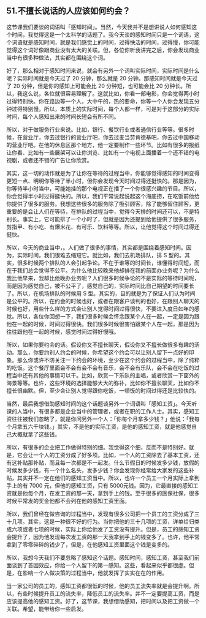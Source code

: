## 51.不擅长说话的人应该如何约会？
这节课我们要谈的词语叫「感知时间」。当然，今天我并不是想讲说人如何感知这个时间，我觉得这是一个太科学的话题了。我今天谈的感知时间只是一个词语，这个词语就是感知时间，就是我们感觉上的时间，过得快活的时间，过得慢，你可能觉得这个词好像跟商业没有太大的关联。但，各位你听我讲完之后，你会发现商业当中有很多种做法，其实都在围绕这个词。


好了，那么相对于感知时间来说，就会有另外一个词叫实际时间，实际时间是什么呢？实际时间就是今天过了 20 分钟，那么就是 20 分钟。那感知时间就是今天过了 20 分钟，但是你的感知上可能会比 20 分钟短，也可能会比 20 分钟长。所以，我这么说，各位就很容易理解了。这就比如，你看一部电影，你会觉得两小时过得特别快。你在路边等一个人，大中午的，热的要命，你等一个人你会发现五分钟过得特别慢。所以，本质上的实际时间，每个人都一样，可是对于这部分的实际时间，每个人感知出来的时间长短会有所不同。


所以，对于做服务行业来说。比如，银行、餐饮行业或者通信行业等等。很多时候，在营业厅，你去过银行的营业厅吧，你去过麦当劳肯德基吧，你去过中国移动的营业厅吧。在他的休息区那个地方，他一定要制作一些环节。比如有很多的报纸让你看、比如有一些展架可以让你浏览、比如有一个电视上面播着一个还不错的电视剧，或者还不错的广告让你欣赏。


其实，这一切的动作就是为了让你在等待的过程当中，你能够觉得感知的时间变得更短一点、明明你等待了半小时，但你会发现今天时间过得还挺快的。那是因为，你等待半小时当中，可能她挂的那个电视正在播了一个你很感兴趣的节目。所以，你会觉得半小时过得挺快的。所以，我们平常说起说起这个海底捞，在吃饭前他给你提供了很多的服务。我想这些很多的服务除了吸引顾客，除了能够留住顾客，更重要的是会让人们在等待，在排队的过程当中，觉得今天排的时间还可以，不是特别长。事实上，它可能排了一个小时了，但就是因为还提到给他提供了很多服务，剪指甲、有小吃、有爆米花、有可乐、饮料等等。所以，让他觉得这个时间过得还挺快。


所以，今天的商业当中，。人们做了很多的事情，其实都是围绕着感知时间。因为，实际时间，我们很难去缩短它。就比如，我们去机场排队，排 S 型的。其实，很多时候两个排队的人会引起争论。不在于谁等的时间长，谁懂得时间短，而在于我们总会觉得不公平。为什么他比较晚来他却排在我的前面办业务呢？为什么我比他早来，我却比他晚办业务呢？人们很多时候争论的不是实际的等待时间呢，而是因为感觉自己，被不公平了，感觉自己的，实际时间比自己期望的时间要长了。所以，在机场排队的时候用 S 型。其实的，目的就是为了保证人们认为时间是公平的。所以，在约会的时候也好，或者在跟客户谈判的也好，在跟别人聊天的时候也好，用些什么样的方式会让别人觉得时间过得很快，不要进入度日如年的感觉。所以，各位你回想一下，我们很多时候会怀念跟某个人在一起，一定是因为跟他在一起的时候，时间过得很快。我们很多时候很害怕跟某个人在一起，那是因为往往跟他在一起的时候，感觉时间过得好慢哦。


所以，如果你要约会的话。假设你又不擅长聊天，假设你又不擅长做很多有趣的活动。那么，你要约别人约会的时候，你希望这个约会可以让别人留下一点好的印象。那么你或许不防关注一下约会的环境，至少在这个约会的过程当中，除了纯粹的吃饭。这个餐厅里面会不会有会不会有音乐，会不会有乐队，会不会在吃饭的过程当中还有其他的事情可以干。比如，欣赏一下乐队的主唱，或者欣赏一下窗外的海景等等。也许，这些环境的选择能够大大的弥补，比如你不擅长聊天，比如你不擅长很幽默。但，至少会让别人觉得跟你吃饭，一顿饭的时间过得还是比较快的。


当然，最后我想借助感知时间的这个话题谈另外一个词语叫「感知工资」。今天听课的人当中，有很多都是企业当中的管理者，或者在职的工作人士。其实，感知工资往往被我们忽略了，就是你问另外一个人：「你每个月拿多少钱？」他说：「我每个月拿五六千块钱。」其实，不是他的实际工资，是他的感知工资，就是他感觉自己大概就拿了这些钱。


所以，有很多的企业把工作做得特别的细。我觉得这个细，反而不是特别好。就是，它会让一个人的工资分成了好多项。比如，一个人的工资除去了基本工资，还有这补贴那补贴，而且每一次都是不一起发。什么节假日的时候发多少钱，放假的时候发多少钱，有一个什么名头，发多少钱？你会发现你经常给大家发的这些补贴，其实并不一定在他们的感知工资当中。所以，也许一个员工一个月实际上拿到手上的有 7000 元，但他的感知工资，只有 5000元钱。因为，它最直接的感知工资就是他每个月，在发工资的那一天，拿到手上的钱。至于很多的医保社保，很多时候平常发的奖金他都不会列在他的感知工资里面。


所以，我们曾经在做咨询的过程当中，发现有很多公司把一个员工的工资分成了三十几项。其实，这是一种很不好的行为。当你把他的三十几项的工资，详单给归类成六项或者七项的时候，实际上你给他发了工资没有提升。但是，员工的感知工资会提升了，因为他发现每次发工资的那一天我拿到手上的钱变多了。也许，他平常拿到了零零碎碎的钱少了，但是，在他感知工资里面这个钱是变多的。


所以，我想今天我们不要忽略了感知这个话题。感知时间，感知工资，甚至我们前面谈到了首因效应，你给一个人留下的第一感知。这些，看起来似乎都很虚。但是，在影响一个人做决策的过程当中，他就发挥了实实在在的作用。


当一家公司的员工的，感知工资都很低的时候，他的员工流失率就是会提升啊。所以，有些时候提升员工的流失率，降低员工的流失率。并不一定要提高工资，而是应该提高他的感知工资。好了，这节课，我想借助感知，把时间以及把工资做一个关联。希望，能带给你一些启发。

